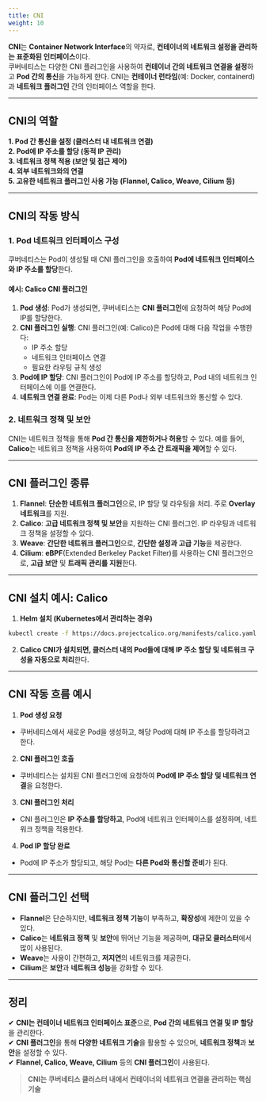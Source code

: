 ```yaml
---
title: CNI
weight: 10
---
```

**CNI**는 **Container Network Interface**의 약자로, **컨테이너의 네트워크 설정을 관리하는 표준화된 인터페이스**이다.  
쿠버네티스는 다양한 CNI 플러그인을 사용하여 **컨테이너 간의 네트워크 연결을 설정**하고 **Pod 간의 통신**을 가능하게 한다. CNI는 **컨테이너 런타임**(예: Docker, containerd)과 **네트워크 플러그인** 간의 인터페이스 역할을 한다.

---

## **CNI의 역할**
**1. Pod 간 통신을 설정 (클러스터 내 네트워크 연결)**  
**2. Pod에 IP 주소를 할당 (동적 IP 관리)**  
**3. 네트워크 정책 적용 (보안 및 접근 제어)**  
**4. 외부 네트워크와의 연결**  
**5. 고유한 네트워크 플러그인 사용 가능 (Flannel, Calico, Weave, Cilium 등)**  

---

## **CNI의 작동 방식**

### **1. Pod 네트워크 인터페이스 구성**
쿠버네티스는 Pod이 생성될 때 CNI 플러그인을 호출하여 **Pod에 네트워크 인터페이스와 IP 주소를 할당**한다.

#### **예시: Calico CNI 플러그인**
1. **Pod 생성**: Pod가 생성되면, 쿠버네티스는 **CNI 플러그인**에 요청하여 해당 Pod에 IP를 할당한다.
2. **CNI 플러그인 실행**: CNI 플러그인(예: Calico)은 Pod에 대해 다음 작업을 수행한다:  
   - IP 주소 할당
   - 네트워크 인터페이스 연결
   - 필요한 라우팅 규칙 생성
3. **Pod에 IP 할당**: CNI 플러그인이 Pod에 IP 주소를 할당하고, Pod 내의 네트워크 인터페이스에 이를 연결한다.
4. **네트워크 연결 완료**: Pod는 이제 다른 Pod나 외부 네트워크와 통신할 수 있다.

### **2. 네트워크 정책 및 보안**
CNI는 네트워크 정책을 통해 **Pod 간 통신을 제한하거나 허용**할 수 있다. 예를 들어, **Calico**는 네트워크 정책을 사용하여 **Pod의 IP 주소 간 트래픽을 제어**할 수 있다.

---

## **CNI 플러그인 종류**
1. **Flannel**: **단순한 네트워크 플러그인**으로, IP 할당 및 라우팅을 처리. 주로 **Overlay 네트워크**를 지원.
2. **Calico**: **고급 네트워크 정책 및 보안**을 지원하는 CNI 플러그인. IP 라우팅과 네트워크 정책을 설정할 수 있다.
3. **Weave**: **간단한 네트워크 플러그인**으로, **간단한 설정과 고급 기능**을 제공한다.
4. **Cilium**: **eBPF**(Extended Berkeley Packet Filter)를 사용하는 CNI 플러그인으로, **고급 보안** 및 **트래픽 관리를 지원**한다.

---

## **CNI 설치 예시: Calico**
1. **Helm 설치 (Kubernetes에서 관리하는 경우)**
```bash
kubectl create -f https://docs.projectcalico.org/manifests/calico.yaml
```

2. **Calico CNI가 설치되면, 클러스터 내의 Pod들에 대해 IP 주소 할당 및 네트워크 구성을 자동으로 처리**한다.

---

## **CNI 작동 흐름 예시**
1. **Pod 생성 요청**  
- 쿠버네티스에서 새로운 Pod을 생성하고, 해당 Pod에 대해 IP 주소를 할당하려고 한다.

2. **CNI 플러그인 호출**  
- 쿠버네티스는 설치된 CNI 플러그인에 요청하여 **Pod에 IP 주소 할당 및 네트워크 연결**을 요청한다.

3. **CNI 플러그인 처리**  
- CNI 플러그인은 **IP 주소를 할당하고**, Pod에 네트워크 인터페이스를 설정하며, 네트워크 정책을 적용한다.

4. **Pod IP 할당 완료**  
- Pod에 IP 주소가 할당되고, 해당 Pod는 **다른 Pod와 통신할 준비**가 된다.

---

## **CNI 플러그인 선택**
- **Flannel**은 단순하지만, **네트워크 정책 기능**이 부족하고, **확장성**에 제한이 있을 수 있다.
- **Calico**는 **네트워크 정책** 및 **보안**에 뛰어난 기능을 제공하며, **대규모 클러스터**에서 많이 사용된다.
- **Weave**는 사용이 간편하고, **저지연**의 네트워크를 제공한다.
- **Cilium**은 **보안**과 **네트워크 성능**을 강화할 수 있다.

---

## **정리**
✔ **CNI는 컨테이너 네트워크 인터페이스 표준**으로, **Pod 간의 네트워크 연결 및 IP 할당**을 관리한다.  
✔ **CNI 플러그인**을 통해 **다양한 네트워크 기술**을 활용할 수 있으며, **네트워크 정책**과 **보안**을 설정할 수 있다.  
✔ **Flannel, Calico, Weave, Cilium** 등의 **CNI 플러그인**이 사용된다.

> **CNI는 쿠버네티스 클러스터 내에서 컨테이너의 네트워크 연결을 관리하는 핵심 기술**